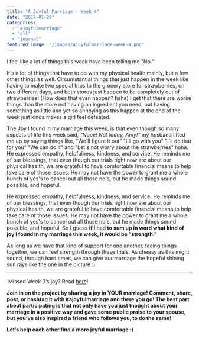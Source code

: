 ```yaml
---
title: "A Joyful Marriage - Week 4"
date: "2017-01-29"
categories: 
  - "ajoyfulmarriage"
  - "all"
  - "journal"
featured_image: "/images/ajoyfulmarriage-week-4.png"
---
```


I feel like a lot of things this week have been telling me "No."

It's a lot of things that have to do with my physical health mainly, but a few other things as well. Circumstantial things that just happen in the week like having to make two special trips to the grocery store for strawberries, on two different days, and both stores just happen to be completely out of strawberries! (How does that even happen? haha) I get that there are worse things than the store not having an ingredient you need, but having something as little and yet so annoying as this happen at the end of the week just kinda makes a girl feel defeated.

The Joy I found in my marriage this week, is that even though so many aspects of life this week said, _"Nope! Not today, Amy!"_ my husband lifted me up by saying things like, "We'll figure it out" "I'll go with you" "I'll do that for you" "We can do it" and "Let's not worry about the strawberries" haha. He expressed empathy, helpfulness, kindness, and service. He reminds me of our blessings, that even though our trials right now are about our physical health, we are grateful to have comfortable financial means to help take care of those issues. He may not have the power to grant me a whole bunch of yes's to cancel out all those no's, but he made things sound possible, and hopeful.

He expressed empathy, helpfulness, kindness, and service. He reminds me of our blessings, that even though our trials right now are about our physical health, we are grateful to have comfortable financial means to help take care of those issues. He may not have the power to grant me a whole bunch of yes's to cancel out all those no's, but he made things sound possible, and hopeful. So I guess **if I** had **to sum up in word what kind of joy I found in my marriage this week, it would be "strength."**

As long as we have that kind of support for one another, facing things together, we can feel strength through these trials. As cheesy as this might sound, through hard times, we can give our marriage the hopeful shining sun rays like the one in the picture :)

* * *

 Missed Week 3’s joy? Read [here](http://freshlymarried.com/ajoyfulmarriage-week-3/)!

**Join in on the project by sharing a joy in YOUR marriage! Comment, share, post, or hashtag it with #ajoyfulmarriage and there you go! The best part about participating is that not only have you just thought about your marriage in a positive way and gave some public praise to your spouse, but you’ve also inspired a friend who follows you, to do the same!**

**Let’s help each other find a more joyful marriage :)**
